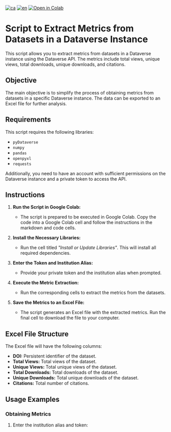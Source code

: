 [![ca](https://img.shields.io/badge/lang-ca-blue.svg)](https://github.com/CSUC/RDR-scripts/blob/main/metrics/README.md)
[![en](https://img.shields.io/badge/lang-en-green.svg)](https://github.com/CSUC/RDR-scripts/blob/main/metrics/README_ENG.md)
[![Open in Colab](https://colab.research.google.com/assets/colab-badge.svg)](https://colab.research.google.com/github/CSUC/RDR-scripts/blob/main/metrics/metrics_script.ipynb)

# Script to Extract Metrics from Datasets in a Dataverse Instance

This script allows you to extract metrics from datasets in a Dataverse instance using the Dataverse API. The metrics include total views, unique views, total downloads, unique downloads, and citations.

## Objective

The main objective is to simplify the process of obtaining metrics from datasets in a specific Dataverse instance. The data can be exported to an Excel file for further analysis.

## Requirements

This script requires the following libraries:

- `pyDataverse`
- `numpy`
- `pandas`
- `openpyxl`
- `requests`

Additionally, you need to have an account with sufficient permissions on the Dataverse instance and a private token to access the API.

## Instructions

1. **Run the Script in Google Colab:**
   - The script is prepared to be executed in Google Colab. Copy the code into a Google Colab cell and follow the instructions in the markdown and code cells.

2. **Install the Necessary Libraries:**
   - Run the cell titled *"Install or Update Libraries"*. This will install all required dependencies.

3. **Enter the Token and Institution Alias:**
   - Provide your private token and the institution alias when prompted.

4. **Execute the Metric Extraction:**
   - Run the corresponding cells to extract the metrics from the datasets.

5. **Save the Metrics to an Excel File:**
   - The script generates an Excel file with the extracted metrics. Run the final cell to download the file to your computer.

## Excel File Structure

The Excel file will have the following columns:

- **DOI:** Persistent identifier of the dataset.
- **Total Views:** Total views of the dataset.
- **Unique Views:** Total unique views of the dataset.
- **Total Downloads:** Total downloads of the dataset.
- **Unique Downloads:** Total unique downloads of the dataset.
- **Citations:** Total number of citations.

## Usage Examples

### Obtaining Metrics

1. Enter the institution alias and token:
